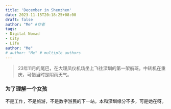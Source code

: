```yaml
---
title: 'December in Shenzhen'
date: 2023-11-15T20:18:25+08:00
draft: false
author: "Me" #作者
tags: 
- Digital Nomad
- City
- Life
author: "Me"
# author: "Me" # multiple authors
---
```



> 23年11月的尾巴，在大理凤仪机场坐上飞往深圳的第一架航班。中转机在重庆，可惜当时是阴雨天气。

### 为了理解一个女孩
不是工作，不是旅游，不是数字游民的下一站。本和深圳缘分不多，可是她在呀。